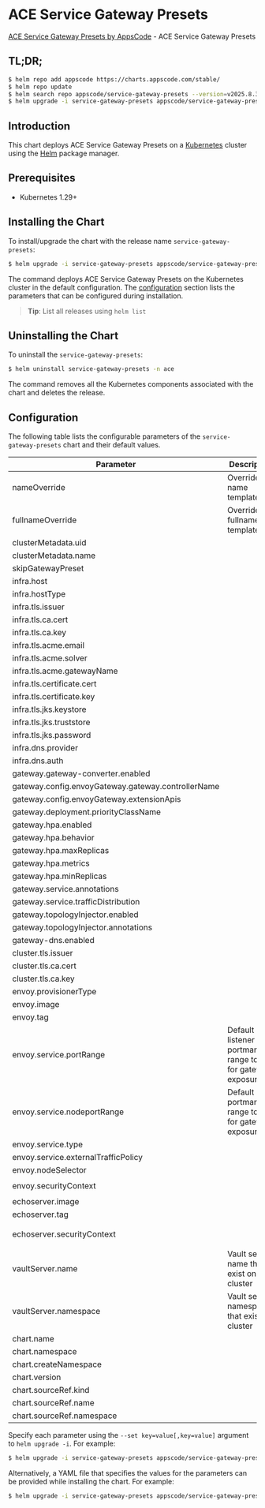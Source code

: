 # ACE Service Gateway Presets

[ACE Service Gateway Presets by AppsCode](https://github.com/appscode-cloud) - ACE Service Gateway Presets

## TL;DR;

```bash
$ helm repo add appscode https://charts.appscode.com/stable/
$ helm repo update
$ helm search repo appscode/service-gateway-presets --version=v2025.8.31
$ helm upgrade -i service-gateway-presets appscode/service-gateway-presets -n ace --create-namespace --version=v2025.8.31
```

## Introduction

This chart deploys ACE Service Gateway Presets on a [Kubernetes](http://kubernetes.io) cluster using the [Helm](https://helm.sh) package manager.

## Prerequisites

- Kubernetes 1.29+

## Installing the Chart

To install/upgrade the chart with the release name `service-gateway-presets`:

```bash
$ helm upgrade -i service-gateway-presets appscode/service-gateway-presets -n ace --create-namespace --version=v2025.8.31
```

The command deploys ACE Service Gateway Presets on the Kubernetes cluster in the default configuration. The [configuration](#configuration) section lists the parameters that can be configured during installation.

> **Tip**: List all releases using `helm list`

## Uninstalling the Chart

To uninstall the `service-gateway-presets`:

```bash
$ helm uninstall service-gateway-presets -n ace
```

The command removes all the Kubernetes components associated with the chart and deletes the release.

## Configuration

The following table lists the configurable parameters of the `service-gateway-presets` chart and their default values.

|                     Parameter                      |                          Description                           |                                                                                                      Default                                                                                                      |
|----------------------------------------------------|----------------------------------------------------------------|-------------------------------------------------------------------------------------------------------------------------------------------------------------------------------------------------------------------|
| nameOverride                                       | Overrides name template                                        | <code>""</code>                                                                                                                                                                                                   |
| fullnameOverride                                   | Overrides fullname template                                    | <code>""</code>                                                                                                                                                                                                   |
| clusterMetadata.uid                                |                                                                | <code>""</code>                                                                                                                                                                                                   |
| clusterMetadata.name                               |                                                                | <code>""</code>                                                                                                                                                                                                   |
| skipGatewayPreset                                  |                                                                | <code>false</code>                                                                                                                                                                                                |
| infra.host                                         |                                                                | <code>chart-example.local</code>                                                                                                                                                                                  |
| infra.hostType                                     |                                                                | <code>domain</code>                                                                                                                                                                                               |
| infra.tls.issuer                                   |                                                                | <code>"ca" # ca,letsencrypt,letsencrypt-staging</code>                                                                                                                                                            |
| infra.tls.ca.cert                                  |                                                                | <code>""</code>                                                                                                                                                                                                   |
| infra.tls.ca.key                                   |                                                                | <code>""</code>                                                                                                                                                                                                   |
| infra.tls.acme.email                               |                                                                | <code>ops@appscode.com</code>                                                                                                                                                                                     |
| infra.tls.acme.solver                              |                                                                | <code>Gateway</code>                                                                                                                                                                                              |
| infra.tls.acme.gatewayName                         |                                                                | <code>backend</code>                                                                                                                                                                                              |
| infra.tls.certificate.cert                         |                                                                | <code>""</code>                                                                                                                                                                                                   |
| infra.tls.certificate.key                          |                                                                | <code>""</code>                                                                                                                                                                                                   |
| infra.tls.jks.keystore                             |                                                                | <code></code>                                                                                                                                                                                                     |
| infra.tls.jks.truststore                           |                                                                | <code></code>                                                                                                                                                                                                     |
| infra.tls.jks.password                             |                                                                | <code>""</code>                                                                                                                                                                                                   |
| infra.dns.provider                                 |                                                                | <code>"external" # external,cloudflare,route53,cloudDNS</code>                                                                                                                                                    |
| infra.dns.auth                                     |                                                                | <code>{}</code>                                                                                                                                                                                                   |
| gateway.gateway-converter.enabled                  |                                                                | <code>false</code>                                                                                                                                                                                                |
| gateway.config.envoyGateway.gateway.controllerName |                                                                | <code>gateway.voyagermesh.com/ace</code>                                                                                                                                                                          |
| gateway.config.envoyGateway.extensionApis          |                                                                | <code>{}</code>                                                                                                                                                                                                   |
| gateway.deployment.priorityClassName               |                                                                | <code>system-cluster-critical</code>                                                                                                                                                                              |
| gateway.hpa.enabled                                |                                                                | <code>false</code>                                                                                                                                                                                                |
| gateway.hpa.behavior                               |                                                                | <code>{}</code>                                                                                                                                                                                                   |
| gateway.hpa.maxReplicas                            |                                                                | <code>0</code>                                                                                                                                                                                                    |
| gateway.hpa.metrics                                |                                                                | <code>[]</code>                                                                                                                                                                                                   |
| gateway.hpa.minReplicas                            |                                                                | <code>0</code>                                                                                                                                                                                                    |
| gateway.service.annotations                        |                                                                | <code>{}</code>                                                                                                                                                                                                   |
| gateway.service.trafficDistribution                |                                                                | <code>""</code>                                                                                                                                                                                                   |
| gateway.topologyInjector.enabled                   |                                                                | <code>false</code>                                                                                                                                                                                                |
| gateway.topologyInjector.annotations               |                                                                | <code>{}</code>                                                                                                                                                                                                   |
| gateway-dns.enabled                                |                                                                | <code>false</code>                                                                                                                                                                                                |
| cluster.tls.issuer                                 |                                                                | <code>"ca" # ca,none</code>                                                                                                                                                                                       |
| cluster.tls.ca.cert                                |                                                                | <code>""</code>                                                                                                                                                                                                   |
| cluster.tls.ca.key                                 |                                                                | <code>""</code>                                                                                                                                                                                                   |
| envoy.provisionerType                              |                                                                | <code>Deployment # DaemonSet</code>                                                                                                                                                                               |
| envoy.image                                        |                                                                | <code>ghcr.io/voyagermesh/envoy</code>                                                                                                                                                                            |
| envoy.tag                                          |                                                                | <code>"v1.34.1-ac"</code>                                                                                                                                                                                         |
| envoy.service.portRange                            | Default listener portmanager range to use for gateway exposure | <code>"10000-12767"</code>                                                                                                                                                                                        |
| envoy.service.nodeportRange                        | Default node portmanager range to use for gateway exposure     | <code>"30000-32767"</code>                                                                                                                                                                                        |
| envoy.service.type                                 |                                                                | <code>LoadBalancer # ClusterIP, LoadBalancer, NodePort</code>                                                                                                                                                     |
| envoy.service.externalTrafficPolicy                |                                                                | <code>Cluster # Local</code>                                                                                                                                                                                      |
| envoy.nodeSelector                                 |                                                                | <code>{}</code>                                                                                                                                                                                                   |
| envoy.securityContext                              |                                                                | <code>{"allowPrivilegeEscalation":false,"capabilities":{"drop":["ALL"]},"privileged":false,"runAsNonRoot":true,"runAsUser":65534,"seccompProfile":{"type":"RuntimeDefault"}}</code>                               |
| echoserver.image                                   |                                                                | <code>ghcr.io/voyagermesh/echoserver</code>                                                                                                                                                                       |
| echoserver.tag                                     |                                                                | <code>"v20221109"</code>                                                                                                                                                                                          |
| echoserver.securityContext                         |                                                                | <code>{"allowPrivilegeEscalation":false,"capabilities":{"drop":["ALL"]},"privileged":false,"readOnlyRootFilesystem":true,"runAsNonRoot":true,"runAsUser":65534,"seccompProfile":{"type":"RuntimeDefault"}}</code> |
| vaultServer.name                                   | Vault server name that exist on cluster                        | <code>"vault"</code>                                                                                                                                                                                              |
| vaultServer.namespace                              | Vault server namespace that exist on cluster                   | <code>"ace"</code>                                                                                                                                                                                                |
| chart.name                                         |                                                                | <code>service-gateway</code>                                                                                                                                                                                      |
| chart.namespace                                    |                                                                | <code>ace</code>                                                                                                                                                                                                  |
| chart.createNamespace                              |                                                                | <code>true</code>                                                                                                                                                                                                 |
| chart.version                                      |                                                                | <code>"v2025.6.30"</code>                                                                                                                                                                                         |
| chart.sourceRef.kind                               |                                                                | <code>HelmRepository</code>                                                                                                                                                                                       |
| chart.sourceRef.name                               |                                                                | <code>appscode-charts-oci</code>                                                                                                                                                                                  |
| chart.sourceRef.namespace                          |                                                                | <code>kubeops</code>                                                                                                                                                                                              |


Specify each parameter using the `--set key=value[,key=value]` argument to `helm upgrade -i`. For example:

```bash
$ helm upgrade -i service-gateway-presets appscode/service-gateway-presets -n ace --create-namespace --version=v2025.8.31 --set infra.host=chart-example.local
```

Alternatively, a YAML file that specifies the values for the parameters can be provided while
installing the chart. For example:

```bash
$ helm upgrade -i service-gateway-presets appscode/service-gateway-presets -n ace --create-namespace --version=v2025.8.31 --values values.yaml
```
